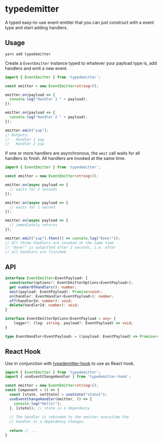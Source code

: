 # typedemitter

A typed easy-to-use event emitter that you can just construct with a event
type and start adding handlers.

## Usage

    yarn add typedemitter

Create a ``EventEmitter`` instance typed to whatever your
payload type is, add handlers and emit a new event.

```typescript
import { EventEmitter } from 'typedemitter';

const emitter = new EventEmitter<string>();

emitter.on(payload => {
  console.log("Handler 1 " + payload);
});

emitter.on(payload => {
  console.log("Handler 2 " + payload);
});

emitter.emit("yup");
// Outputs:
//   Handler 1 yup
//   Handler 2 yup
```

If one or more handlers are asynchronous, the ``emit`` 
call waits for all handlers to finish. All handlers are
invoked at the same time.

```typescript
import { EventEmitter } from 'typedemitter';

const emitter = new EventEmitter<string>();

emitter.on(async payload => {
  // waits for 2 seconds
});

emitter.on(async payload => {
  // waits for 1 second
});

emitter.on(async payload => {
  // immediately returns
});

emitter.emit("yup").then(() => console.log("Done!"));
// All three handlers are invoked at the same time
// "Done!" is outputted after 2 seconds, i.e. after 
// all handlers are finished
```

## API
```typescript
interface EventEmitter<EventPayload> {
  constructor(options?: EventEmitterOptions<EventPayload>);
  get numberOfHandlers(): number;
  emit(payload: EventPayload): Promise<void>;
  on(handler: EventHandler<EventPayload>): number;
  off(handlerId: number): void;
  delete(handlerId: number): void;
}

interface EventEmitterOptions<EventPayload = any> {
    logger?: (log: string, payload?: EventPayload) => void;
}

type EventHandler<EventPayload> = ((payload: EventPayload) => Promise<void> | void) | null | undefined;
```

## React Hook

Use in conjunction with [typedemitter-hook](https://github.com/lukasbach/typedemitter/tree/master/packages/hook) to use as React hook.

```typescript jsx
import { EventEmitter } from 'typedemitter';
import { useEventChangeHandler } from 'typedemitter-hook';

const emitter = new EventEmitter<string>();
const Component = () => {
  const [state, setState] = useState("state1");
  useEventChangeHandler(emitter, () => {
    console.log("Hello!");
  }, [state]); // state is a dependency
  
  // The handler is rebinded to the emitter everytime the
  // handler or a dependency changes.
  
  return // ...
}
```
